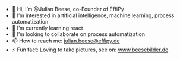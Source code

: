 - 👋 Hi, I’m @Julian Beese, co-Founder of EffiPy
- 👀 I’m interested in artificial intelligence, machine learning, process automatization
- 🌱 I’m currently learning react
- 💞️ I’m looking to collaborate on process automatization
- 📫 How to reach me: julian.beese@effipy.de
- ⚡ Fun fact: Loving to take pictures, see on: www.beesebilder.de

<!---
Julian-EffiPy/Julian-EffiPy is a ✨ special ✨ repository because its `README.md` (this file) appears on your GitHub profile.
You can click the Preview link to take a look at your changes.
--->
